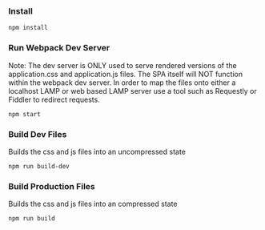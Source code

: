 ### Install

```
npm install
```

### Run Webpack Dev Server

Note: The dev server is ONLY used to serve rendered versions of the application.css and application.js files. The SPA itself will NOT function within the webpack dev server. In order to map the files onto either a localhost LAMP or web based LAMP server use a tool such as Requestly or Fiddler to redirect requests.

```
npm start
```

### Build Dev Files

Builds the css and js files into an uncompressed state

```
npm run build-dev
```

### Build Production Files

Builds the css and js files into an compressed state

```
npm run build
```
